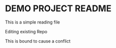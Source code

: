 # DEMO PROJECT README

This is a simple reading file

Editing existing Repo


This is bound to cause a conflict

